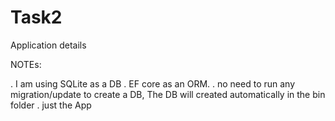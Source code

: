 # Task2

Application details 

NOTEs: 

. I am using SQLite as a DB
. EF core as an ORM.
. no need to run any migration/update to create a DB, The DB will created automatically in the bin folder
. just the App
